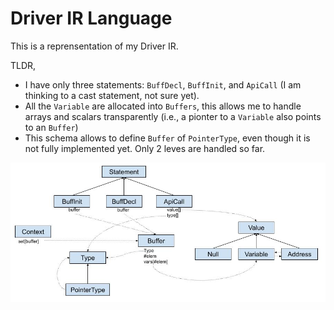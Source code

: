 # Driver IR Language

This is a reprensentation of my Driver IR.

TLDR,

- I have only three statements: `BuffDecl`, `BuffInit`, and `ApiCall` (I am thinking to a cast statement, not sure yet).
- All the `Variable` are allocated into `Buffers`, this allows me to handle arrays and scalars transparently (i.e., a pionter to a `Variable` also points to an `Buffer`)
- This schema allows to define `Buffer` of `PointerType`, even though it is not fully implemented yet. Only 2 leves are handled so far.

![alt text](./assets/grammar.jpg)